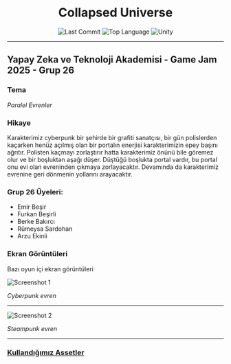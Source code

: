 <div align="center">

# Collapsed Universe

![Last Commit](https://img.shields.io/github/last-commit/emirbesir/collapsed-universe?style=flat&logo=git&logoColor=white&color=0080ff)
![Top Language](https://img.shields.io/github/languages/top/emirbesir/collapsed-universe?style=flat&color=0080ff)
![Unity](https://img.shields.io/badge/Unity-FFFFFF.svg?style=flat&logo=Unity&logoColor=black)

</div>

---

## Yapay Zeka ve Teknoloji Akademisi - Game Jam 2025 - Grup 26

### Tema
*Paralel Evrenler*

### Hikaye
Karakterimiz cyberpunk bir şehirde bir grafiti sanatçısı, bir gün polislerden kaçarken henüz açılmış olan bir portalın enerjisi karakterimizin epey başını ağrıtır. Polisten kaçmayı zorlaştırır hatta karakterimiz önünü bile göremez olur ve bir boşluktan aşağı düşer. Düştüğü boşlukta portal vardır, bu portal onu evi olan evreninden çıkmaya zorlayacaktır. Devamında da karakterimiz evrenine geri dönmenin yollarını arayacaktır.

### Grup 26 Üyeleri:
- Emir Beşir
- Furkan Beşirli
- Berke Bakırcı
- Rümeysa Sardohan
- Arzu Ekinli

### Ekran Görüntüleri

Bazı oyun içi ekran görüntüleri

![Screenshot 1](docs/ingame_screenshot_1.png)

*Cyberpunk evren*

---

![Screenshot 2](docs/ingame_screenshot_2.png)

*Steampunk evren*

---

### [Kullandığımız Assetler](Portal-Game/Assets/External/README.md)
